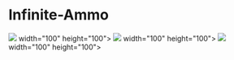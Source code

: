# Infinite-Ammo
<img src="https://github.com/byang6585/Infinite-Ammo/blob/master/Capture6.PNG"> width="100" height="100">
<img src="https://github.com/byang6585/Infinite-Ammo/blob/master/Capture7.PNG"> width="100" height="100">
<img src="https://github.com/byang6585/Infinite-Ammo/blob/master/Capture8.PNG"> width="100" height="100">

